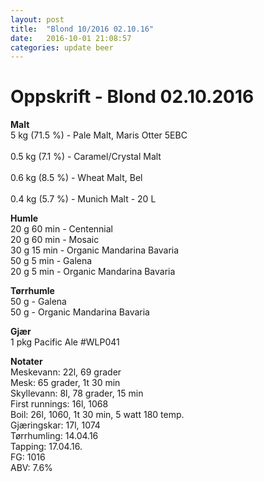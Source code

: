 ```yaml
---
layout: post
title:  "Blond 10/2016 02.10.16"
date:   2016-10-01 21:08:57
categories: update beer
---
```

# Oppskrift - Blond 02.10.2016 

**Malt** <br />
5 kg   (71.5 %) - Pale Malt, Maris Otter 5EBC <br />	
0.5 kg (7.1 %)  - Caramel/Crystal Malt 	<br />		
0.6 kg (8.5 %) 	- Wheat Malt, Bel <br />				
0.4 kg (5.7 %) 	- Munich Malt - 20 L 			

**Humle** <br />
20 g 60 min - Centennial <br />
20 g 60 min - Mosaic <br>
30 g 15 min - Organic Mandarina Bavaria <br>
50 g 5 min - Galena <br>
20 g 5 min - Organic Mandarina Bavaria <br>

**Tørrhumle** <br />
50 g - Galena <br /> 
50 g - Organic Mandarina Bavaria

**Gjær** <br />
1 pkg Pacific Ale #WLP041

**Notater** <br>
Meskevann: 22l, 69 grader <br>
Mesk: 65 grader, 1t 30 min <br>
Skyllevann: 8l, 78 grader, 15 min <br>
First runnings: 16l, 1068 <br>
Boil: 26l, 1060, 1t 30 min, 5 watt 180 temp. <br>
Gjæringskar: 17l, 1074 <br>
Tørrhumling: 14.04.16 <br>
Tapping: 17.04.16. <br>
FG: 1016 <br>
ABV: 7.6%
